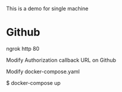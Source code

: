 This is a demo for single machine

# Github

ngrok http 80

Modify Authorization callback URL on Github

Modify docker-compose.yaml

$ docker-compose up
